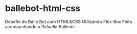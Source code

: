 # ballebot-html-css
Desafio do Balle Bot com HTML&amp;CSS 
Utilizando Flex-Box
Feito acompanhando a Rafaella Ballerini
